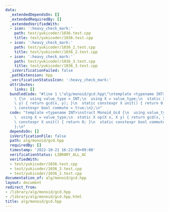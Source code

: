 ```yaml
---
data:
  _extendedDependsOn: []
  _extendedRequiredBy: []
  _extendedVerifiedWith:
  - icon: ':heavy_check_mark:'
    path: test/yukicoder/1036.test.cpp
    title: test/yukicoder/1036.test.cpp
  - icon: ':heavy_check_mark:'
    path: test/yukicoder/1036_2.test.cpp
    title: test/yukicoder/1036_2.test.cpp
  - icon: ':heavy_check_mark:'
    path: test/yukicoder/1036_3.test.cpp
    title: test/yukicoder/1036_3.test.cpp
  _isVerificationFailed: false
  _pathExtension: hpp
  _verificationStatusIcon: ':heavy_check_mark:'
  attributes:
    links: []
  bundledCode: "#line 1 \"alg/monoid/gcd.hpp\"\ntemplate <typename INT>\nstruct Monoid_Gcd\
    \ {\n  using value_type = INT;\n  using X = value_type;\n  static X op(X x, X\
    \ y) { return gcd(x, y); }\n  static constexpr X unit() { return 0; }\n  static\
    \ constexpr bool commute = true;\n};\n"
  code: "template <typename INT>\nstruct Monoid_Gcd {\n  using value_type = INT;\n\
    \  using X = value_type;\n  static X op(X x, X y) { return gcd(x, y); }\n  static\
    \ constexpr X unit() { return 0; }\n  static constexpr bool commute = true;\n\
    };\n"
  dependsOn: []
  isVerificationFile: false
  path: alg/monoid/gcd.hpp
  requiredBy: []
  timestamp: '2022-10-21 16:22:09+09:00'
  verificationStatus: LIBRARY_ALL_AC
  verifiedWith:
  - test/yukicoder/1036.test.cpp
  - test/yukicoder/1036_3.test.cpp
  - test/yukicoder/1036_2.test.cpp
documentation_of: alg/monoid/gcd.hpp
layout: document
redirect_from:
- /library/alg/monoid/gcd.hpp
- /library/alg/monoid/gcd.hpp.html
title: alg/monoid/gcd.hpp
---
```

